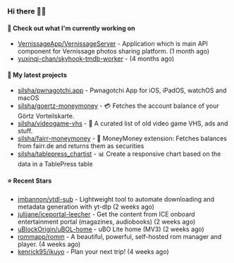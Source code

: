 ### Hi there 🦊👋

#### 👷 Check out what I'm currently working on

- [VernissageApp/VernissageServer](https://github.com/VernissageApp/VernissageServer) - Application which is main API component for Vernissage photos sharing platform. (1 month ago)
- [yuxinqi-chan/skyhook-tmdb-worker](https://github.com/yuxinqi-chan/skyhook-tmdb-worker) -  (4 months ago)

#### 🌱 My latest projects

- [silsha/pwnagotchi.app](https://github.com/silsha/pwnagotchi.app) - Pwnagotchi App for iOS, iPadOS, watchOS and macOS
- [silsha/goertz-moneymoney](https://github.com/silsha/goertz-moneymoney) - 💳 Fetches the account balance of your Görtz Vorteilskarte.
- [silsha/videogame-vhs](https://github.com/silsha/videogame-vhs) - 👾 A curated list of old video game VHS, ads and stuff.
- [silsha/fairr-moneymoney](https://github.com/silsha/fairr-moneymoney) - 💸 MoneyMoney extension: Fetches balances from fairr.de and returns them as securities
- [silsha/tablepress_chartist](https://github.com/silsha/tablepress_chartist) - 📊 Create a responsive chart based on the data in a TablePress table

#### ⭐ Recent Stars

- [jmbannon/ytdl-sub](https://github.com/jmbannon/ytdl-sub) - Lightweight tool to automate downloading and metadata generation with yt-dlp (2 weeks ago)
- [julijane/iceportal-leecher](https://github.com/julijane/iceportal-leecher) - Get the content from ICE onboard entertainment portal (magazines, audiobooks) (2 weeks ago)
- [uBlockOrigin/uBOL-home](https://github.com/uBlockOrigin/uBOL-home) - uBO Lite home (MV3) (2 weeks ago)
- [rommapp/romm](https://github.com/rommapp/romm) - A beautiful, powerful, self-hosted rom manager and player. (4 weeks ago)
- [kenrick95/ikuyo](https://github.com/kenrick95/ikuyo) - Plan your next trip! (4 weeks ago)
